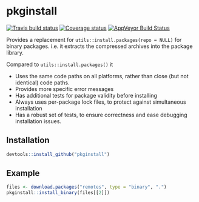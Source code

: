 # pkginstall
[![Travis build status](https://travis-ci.org/r-lib/pkginstall.svg?branch=master)](https://travis-ci.org/r-lib/pkginstall)
[![Coverage status](https://codecov.io/gh/r-lib/pkginstall/branch/master/graph/badge.svg)](https://codecov.io/github/r-lib/pkginstall?branch=master)
[![AppVeyor Build Status](https://ci.appveyor.com/api/projects/status/github/r-lib/pkginstall?branch=master&svg=true)](https://ci.appveyor.com/project/r-lib/pkginstall)

Provides a replacement for `utils::install.packages(repo = NULL)` for binary
packages. i.e. it extracts the compressed archives into the package library.

Compared to `utils::install.packages()` it

- Uses the same code paths on all platforms, rather than close (but not identical) code paths.
- Provides more specific error messages
- Has additional tests for package validity before installing
- Always uses per-package lock files, to protect against simultaneous installation
- Has a robust set of tests, to ensure correctness and ease debugging installation issues.

## Installation

```r
devtools::install_github("pkginstall")
```

## Example

``` r
files <- download.packages("remotes", type = "binary", ".")
pkginstall::install_binary(files[[2]])
```
